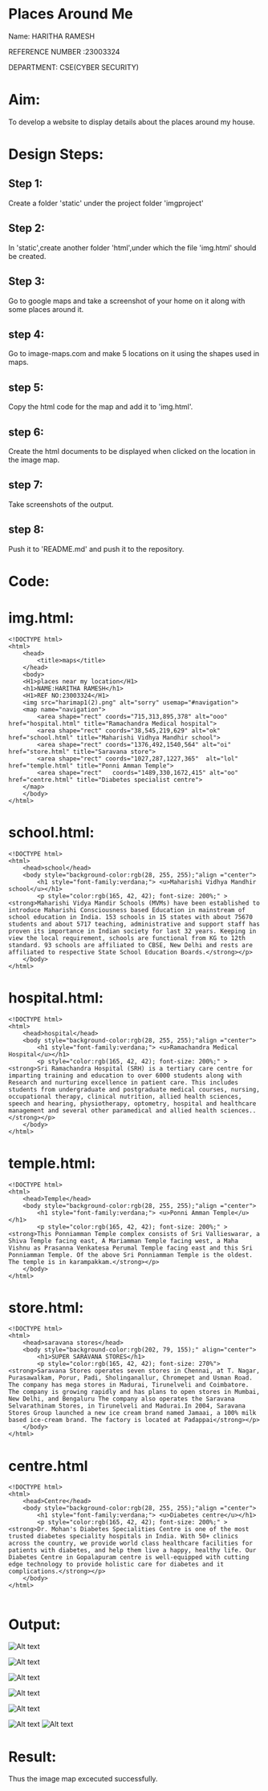 # Places Around Me
Name: HARITHA RAMESH

REFERENCE NUMBER :23003324

DEPARTMENT: CSE(CYBER SECURITY)
# Aim:
To develop a website to display details about the places around my house.

# Design Steps:
## Step 1:
Create a folder 'static' under the project folder 'imgproject'

## Step 2:
In 'static',create another folder 'html',under which the file 'img.html' should be created.


## Step 3:
Go to google maps and take a screenshot of your home on it along with some places around it.

## step 4:
Go to image-maps.com and make 5 locations on it using the shapes used in maps.

## step 5:
Copy the html code for the map and add it to 'img.html'.

## step 6:
Create the html documents to be displayed when clicked on the location in the image map.

## step 7:
Take screenshots of the output.

## step 8:
Push it to 'README.md' and push it to the repository.



# Code:
# img.html:

```
<!DOCTYPE html>
<html>
    <head>
        <title>maps</title>
    </head>
    <body>
    <H1>places near my location</H1>
    <h1>NAME:HARITHA RAMESH</h1>
    <H1>REF NO:23003324</H1>
    <img src="harimap1(2).png" alt="sorry" usemap="#navigation">
    <map name="navigation">
        <area shape="rect" coords="715,313,895,378" alt="ooo" href="hospital.html" title="Ramachandra Medical hospital">
        <area shape="rect" coords="38,545,219,629" alt="ok" href="school.html" title="Maharishi Vidhya Mandhir school">
        <area shape="rect" coords="1376,492,1540,564" alt="oi" href="store.html" title="Saravana store">
        <area shape="rect" coords="1027,287,1227,365"  alt="lol" href="temple.html" title="Ponni Amman Temple">
        <area shape="rect"   coords="1489,330,1672,415" alt="oo" href="centre.html" title="Diabetes specialist centre">
    </map>
    </body>
</html>
```

# school.html:

```
<!DOCTYPE html>
<html>
    <head>school</head>
    <body style="background-color:rgb(28, 255, 255);"align ="center">
        <h1 style="font-family:verdana;"> <u>Maharishi Vidhya Mandhir school</u></h1>
        <p style="color:rgb(165, 42, 42); font-size: 200%;" ><strong>Maharishi Vidya Mandir Schools (MVMs) have been established to introduce Maharishi Consciousness based Education in mainstream of school education in India. 153 schools in 15 states with about 75670 students and about 5717 teaching, administrative and support staff has proven its importance in Indian society for last 32 years. Keeping in view the local requirement, schools are functional from KG to 12th standard. 93 schools are affiliated to CBSE, New Delhi and rests are affiliated to respective State School Education Boards.</strong></p>
    </body>
</html>
```

# hospital.html:

```
<!DOCTYPE html>
<html>
    <head>hospital</head>
    <body style="background-color:rgb(28, 255, 255);"align ="center">
        <h1 style="font-family:verdana;"> <u>Ramachandra Medical Hospital</u></h1>
        <p style="color:rgb(165, 42, 42); font-size: 200%;" ><strong>Sri Ramachandra Hospital (SRH) is a tertiary care centre for imparting training and education to over 6000 students along with Research and nurturing excellence in patient care. This includes students from undergraduate and postgraduate medical courses, nursing, occupational therapy, clinical nutrition, allied health sciences, speech and hearing, physiotherapy, optometry, hospital and healthcare management and several other paramedical and allied health sciences.. </strong></p>
    </body>
</html>
```
#  temple.html:
```
<!DOCTYPE html>
<html>
    <head>Temple</head>
    <body style="background-color:rgb(28, 255, 255);"align ="center">
        <h1 style="font-family:verdana;"> <u>Ponni Amman Temple</u></h1>
        <p style="color:rgb(165, 42, 42); font-size: 200%;" ><strong>This Ponniamman Temple complex consists of Sri Vallieswarar, a Shiva Temple facing east, A Mariamman Temple facing west, a Maha Vishnu as Prasanna Venkatesa Perumal Temple facing east and this Sri Ponniamman Temple. Of the above Sri Ponniamman Temple is the oldest. The temple is in karampakkam.</strong></p>
    </body>
</html>
```
# store.html:
```
<!DOCTYPE html>
<html>
    <head>saravana stores</head>
    <body style="background-color:rgb(202, 79, 155);" align="center">
        <h1>SUPER SARAVANA STORES</h1>
        <p style="color:rgb(165, 42, 42); font-size: 270%"><strong>Saravana Stores operates seven stores in Chennai, at T. Nagar, Purasawalkam, Porur, Padi, Sholinganallur, Chromepet and Usman Road. The company has mega stores in Madurai, Tirunelveli and Coimbatore. The company is growing rapidly and has plans to open stores in Mumbai, New Delhi, and Bengaluru The company also operates the Saravana Selvarathinam Stores, in Tirunelveli and Madurai.In 2004, Saravana Stores Group launched a new ice cream brand named Jamaai, a 100% milk based ice-cream brand. The factory is located at Padappai</strong></p>
    </body>
</html>
```
# centre.html
```
<!DOCTYPE html>
<html>
    <head>Centre</head>
    <body style="background-color:rgb(28, 255, 255);"align ="center">
        <h1 style="font-family:verdana;"> <u>Diabetes centre</u></h1>
        <p style="color:rgb(165, 42, 42); font-size: 200%;" ><strong>Dr. Mohan's Diabetes Specialities Centre is one of the most trusted diabetes speciality hospitals in India. With 50+ clinics across the country, we provide world class healthcare facilities for patients with diabetes, and help them live a happy, healthy life. Our Diabetes Centre in Gopalapuram centre is well-equipped with cutting edge technology to provide holistic care for diabetes and it complications.</strong></p>
    </body>
</html>
    
 ```


# Output:
![Alt text](<Screenshot 2023-11-23 063031.png>)

![Alt text](<Screenshot 2023-11-23 062956.png>)


![Alt text](<Screenshot 2023-11-23 063113.png>)

![Alt text](<Screenshot 2023-11-23 063154.png>)


![Alt text](<Screenshot 2023-11-23 063241.png>)

![Alt text](<Screenshot 2023-11-23 063447.png>)
![Alt text](<Screenshot 2023-11-23 063532.png>)


# Result:
Thus the image map excecuted successfully.

